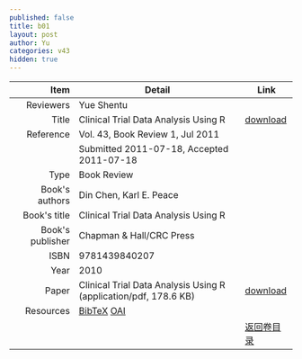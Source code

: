 ```yaml
---
published: false
title: b01
layout: post
author: Yu
categories: v43
hidden: true
---
```


| Item | Detail | Link |
|---:|---|---|
| Reviewers | Yue Shentu| |
| Title |Clinical Trial Data Analysis Using R | [download](http://www.jstatsoft.org/v43/b01/paper) |
| Reference |Vol. 43, Book Review 1, Jul 2011 | |
| | Submitted 2011-07-18, Accepted 2011-07-18| | 
| Type | Book Review| |
| Book's authors | Din Chen, Karl E. Peace| |
| Book's title | Clinical Trial Data Analysis Using R| |
| Book's publisher | Chapman & Hall/CRC Press| |
| ISBN | 9781439840207| |
| Year | 2010| |
| Paper | Clinical Trial Data Analysis Using R  (application/pdf, 178.6 KB)| [download](http://www.jstatsoft.org/v43/b01/paper) |
| Resources | [BibTeX](http://www.jstatsoft.org/v43/b01/bibtex) [OAI](http://www.jstatsoft.org/oai?verb=GetRecord&identifier=oai.jstatsoft/v43/b01&prefix=oai_dc)| |
| |  | [返回卷目录]({{site.baseurl}}/volume/v43.html) |